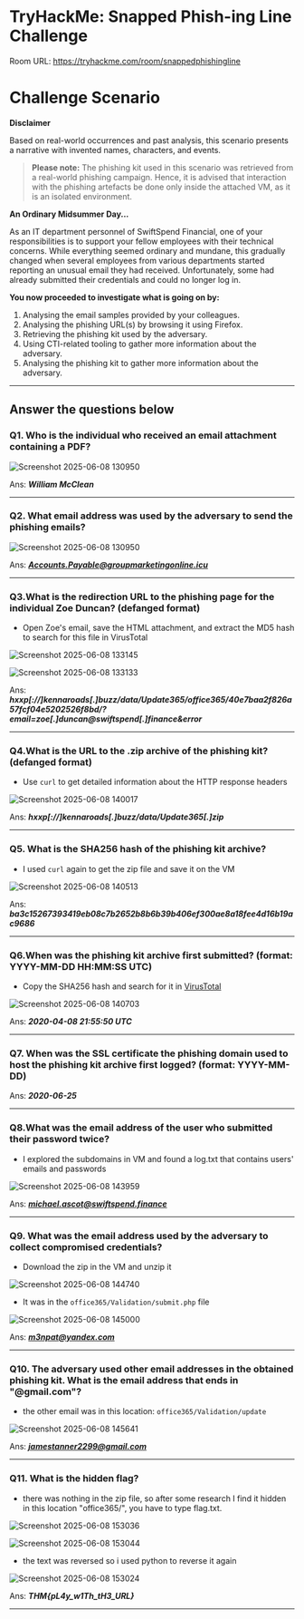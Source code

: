 # TryHackMe: Snapped Phish-ing Line Challenge

Room URL: https://tryhackme.com/room/snappedphishingline

# Challenge Scenario

**Disclaimer**

Based on real-world occurrences and past analysis, this scenario presents a narrative with invented names, characters, and events.

> **Please note:** The phishing kit used in this scenario was retrieved from a real-world phishing campaign. Hence, it is advised that interaction with the phishing artefacts be done only inside the attached VM, as it is an isolated environment.


**An Ordinary Midsummer Day...**

As an IT department personnel of SwiftSpend Financial, one of your responsibilities is to support your fellow employees with their technical concerns. While everything seemed ordinary and mundane, this gradually changed when several employees from various departments started reporting an unusual email they had received. Unfortunately, some had already submitted their credentials and could no longer log in.

**You now proceeded to investigate what is going on by:**

1. Analysing the email samples provided by your colleagues.
2. Analysing the phishing URL(s) by browsing it using Firefox.
3. Retrieving the phishing kit used by the adversary.
4. Using CTI-related tooling to gather more information about the adversary.
5. Analysing the phishing kit to gather more information about the adversary.


---

## Answer the questions below


### Q1. Who is the individual who received an email attachment containing a PDF?

![Screenshot 2025-06-08 130950](https://github.com/user-attachments/assets/1784eb16-b386-4b0b-b117-cd5d53aeacf4)

Ans: ***William McClean***

---

### Q2. What email address was used by the adversary to send the phishing emails?

![Screenshot 2025-06-08 130950](https://github.com/user-attachments/assets/ae4735ac-c210-4d1a-b33b-49e557fec99a)


Ans: ***Accounts.Payable@groupmarketingonline.icu***

---

### Q3.What is the redirection URL to the phishing page for the individual Zoe Duncan? (defanged format)


- Open Zoe's email, save the HTML attachment, and extract the MD5 hash to search for this file in VirusTotal

![Screenshot 2025-06-08 133145](https://github.com/user-attachments/assets/b2811903-cddd-4b24-aff2-6386d3374542)

![Screenshot 2025-06-08 133133](https://github.com/user-attachments/assets/288a2578-f120-4df9-a1e0-2dbc1624fd02)


Ans: ***hxxp[://]kennaroads[.]buzz/data/Update365/office365/40e7baa2f826a57fcf04e5202526f8bd/?email=zoe[.]duncan@swiftspend[.]finance&error***

---

### Q4.What is the URL to the .zip archive of the phishing kit? (defanged format)

- Use `curl` to get detailed information about the HTTP response headers

![Screenshot 2025-06-08 140017](https://github.com/user-attachments/assets/9751bff6-de86-4a6b-9d53-474597cdbe40)


Ans: ***hxxp[://]kennaroads[.]buzz/data/Update365[.]zip***

---

### Q5. What is the SHA256 hash of the phishing kit archive?

- I used `curl` again to get the zip file and save it on the VM

![Screenshot 2025-06-08 140513](https://github.com/user-attachments/assets/8880156c-3b36-4faa-bcdc-975ca9686331)


Ans: ***ba3c15267393419eb08c7b2652b8b6b39b406ef300ae8a18fee4d16b19ac9686***

---

### Q6.When was the phishing kit archive first submitted? (format: YYYY-MM-DD HH:MM:SS UTC)

- Copy the SHA256 hash and search for it in [VirusTotal](https://www.virustotal.com/gui/file/ba3c15267393419eb08c7b2652b8b6b39b406ef300ae8a18fee4d16b19ac9686/details)

![Screenshot 2025-06-08 140703](https://github.com/user-attachments/assets/bfce932e-5c08-4595-aa2d-307545324381)


Ans: ***2020-04-08 21:55:50 UTC***

---

### Q7. When was the SSL certificate the phishing domain used to host the phishing kit archive first logged? (format: YYYY-MM-DD)


Ans: ***2020-06-25***

---

### Q8.What was the email address of the user who submitted their password twice?

- I explored the subdomains in VM and found a log.txt that contains users' emails and passwords

![Screenshot 2025-06-08 143959](https://github.com/user-attachments/assets/b703d1d9-d0fe-4477-8dd5-9e27438bf924)


Ans: ***michael.ascot@swiftspend.finance***

---

### Q9. What was the email address used by the adversary to collect compromised credentials?

- Download the zip in the VM and unzip it

![Screenshot 2025-06-08 144740](https://github.com/user-attachments/assets/c1e61060-17ca-4cfd-b605-73615b939093)

- It was in the `office365/Validation/submit.php` file

![Screenshot 2025-06-08 145000](https://github.com/user-attachments/assets/f16fe4ec-4ea3-4292-aeb5-528926c161cc)


Ans: ***m3npat@yandex.com***

---

### Q10. The adversary used other email addresses in the obtained phishing kit. What is the email address that ends in "@gmail.com"?

- the other email was in this location:  `office365/Validation/update`

![Screenshot 2025-06-08 145641](https://github.com/user-attachments/assets/e26b2be7-ced5-452a-86c8-e989c621484f)


Ans: ***jamestanner2299@gmail.com***

---

### Q11. What is the hidden flag?

- there was nothing in the zip file, so after some research I find it hidden in this location "office365/", you have to type flag.txt.

![Screenshot 2025-06-08 153036](https://github.com/user-attachments/assets/b54043f2-1903-44ec-901c-e3dcca55e42b)

![Screenshot 2025-06-08 153044](https://github.com/user-attachments/assets/245ea0b6-a61a-4c63-bd83-afafe2a4783c)


- the text was reversed so i used python to reverse it again

![Screenshot 2025-06-08 153024](https://github.com/user-attachments/assets/4270e806-3489-4d03-8c55-831cf3e4b07d)

Ans: ***THM{pL4y_w1Th_tH3_URL}***

---
